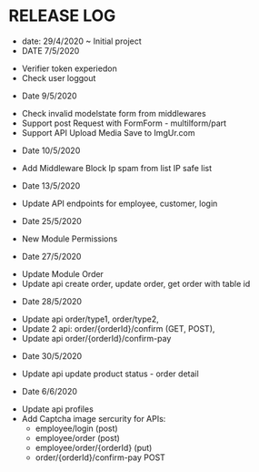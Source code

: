 # RELEASE LOG

* date: 29/4/2020 ~ Initial project
* DATE 7/5/2020
- Verifier token experiedon
- Check user loggout
* Date 9/5/2020
- Check invalid modelstate form from middlewares
- Support post Request with FormForm - multilform/part
- Support API Upload Media Save to ImgUr.com
* Date 10/5/2020
- Add Middleware Block Ip spam from list IP safe list
* Date 13/5/2020
- Update API endpoints for employee, customer, login
* Date 25/5/2020
- New Module Permissions
* Date 27/5/2020
- Update Module Order
- Update api create order, update order, get order with table id
* Date 28/5/2020
- Update api order/type1, order/type2, 
- Update 2 api:  order/{orderId}/confirm (GET, POST), 
- Update api order/{orderId}/confirm-pay
* Date 30/5/2020
- Update api update product status - order detail
* Date 6/6/2020
- Update api profiles
- Add Captcha image sercurity for APIs:
	- employee/login (post)
	- employee/order (post)
	- employee/order/{orderId} (put)
	- order/{orderId}/confirm-pay POST